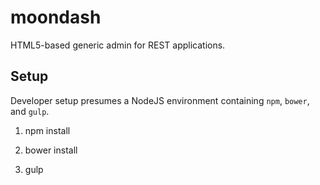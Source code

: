 # moondash

HTML5-based generic admin for REST applications.

## Setup

Developer setup presumes a NodeJS environment containing
``npm``, ``bower``, and ``gulp``.

1. npm install

1. bower install

1. gulp

